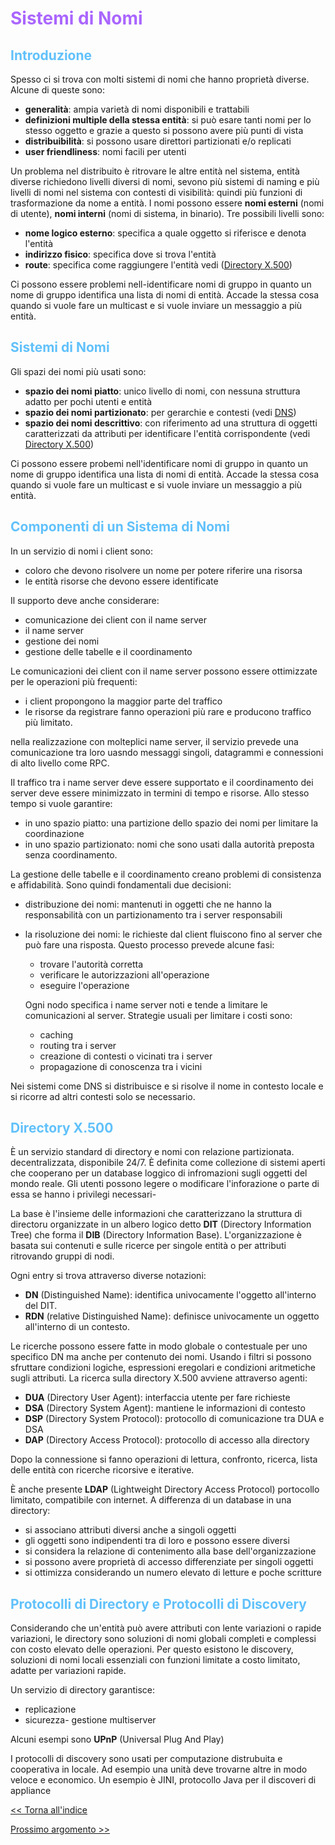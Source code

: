 # <span style="color:#aa66ff">Sistemi di Nomi</span>

## <span style="color:#60c1fb">Introduzione</span>

Spesso ci si trova con molti sistemi di nomi che hanno proprietà diverse. Alcune di queste sono:

- **generalità**: ampia varietà di nomi disponibili e trattabili
- **definizioni multiple della stessa entità**: si può esare tanti nomi per lo stesso oggetto e grazie a questo si possono avere più punti di vista
- **distribuibilità**: si possono usare direttori partizionati e/o replicati
- **user friendliness**: nomi facili per utenti

Un problema nel distribuito è ritrovare le altre entità nel sistema, entità diverse richiedono livelli diversi di nomi, sevono più sistemi di naming e più livelli di nomi nel sistema con contesti di visibilità: quindi più funzioni di trasformazione da nome a entità. I nomi possono essere **nomi esterni** (nomi di utente), **nomi interni** (nomi di sistema, in binario). Tre possibili livelli sono:

- **nome logico esterno**: specifica a quale oggetto si riferisce e denota l'entità
- **indirizzo fisico**: specifica dove si trova l'entità
- **route**: specifica come raggiungere l'entità vedi ([Directory X.500](./10-Sistemi_di_Nomi.md#directory-x.500))

Ci possono essere problemi nell-identificare nomi di gruppo in quanto un nome di gruppo identifica una lista di nomi di entità. Accade la stessa cosa quando si vuole fare un multicast e si vuole inviare un messaggio a più entità.

## <span style="color:#60c1fb">Sistemi di Nomi</span>

Gli spazi dei nomi più usati sono:

- **spazio dei nomi piatto**: unico livello di nomi, con nessuna struttura adatto per pochi utenti e entità
- **spazio dei nomi partizionato**: per gerarchie e contesti (vedi [DNS](./2-Generalità_obiettivi_e_modelli_di_base.md#dns-domain-name-system))
- **spazio dei nomi descrittivo**: con riferimento ad una struttura di oggetti caratterizzati da attributi per identificare l'entità corrispondente (vedi [Directory X.500](./10-Sistemi_di_Nomi.md#directory-x.500))

Ci possono essere probemi nell'identificare nomi di gruppo in quanto un nome di gruppo identifica una lista di nomi di entità. Accade la stessa cosa quando si vuole fare un multicast e si vuole inviare un messaggio a più entità.

## <span style="color:#60c1fb">Componenti di un Sistema di Nomi</span>

In un servizio di nomi i client sono:

- coloro che devono risolvere un nome per potere riferire una risorsa
- le entità risorse che devono essere identificate

Il supporto deve anche considerare:

- comunicazione dei client con il name server
- il name server
- gestione dei nomi
- gestione delle tabelle e il coordinamento

Le comunicazioni dei client con il name server possono essere ottimizzate per le operazioni più frequenti:

- i client propongono la maggior parte del traffico
- le risorse da registrare fanno operazioni più rare e producono traffico più limitato.

nella realizzazione con molteplici name server, il servizio prevede una comunicazione tra loro uasndo messaggi singoli, datagrammi e connessioni di alto livello come RPC.

Il traffico tra i name server deve essere supportato e il coordinamento dei server deve essere minimizzato in termini di tempo e risorse. Allo stesso tempo si vuole garantire:

- in uno spazio piatto: una partizione dello spazio dei nomi per limitare la coordinazione
- in uno spazio partizionato: nomi che sono usati dalla autorità preposta senza coordinamento.

La gestione delle tabelle e il coordinamento creano problemi di consistenza e affidabilità. Sono quindi fondamentali due decisioni:

- distribuzione dei nomi: mantenuti in oggetti che ne hanno la responsabilità con un partizionamento tra i server responsabili
- la risoluzione dei nomi: le richieste dal client fluiscono fino al server che può fare una risposta. Questo processo prevede alcune fasi:

  - trovare l'autorità corretta
  - verificare le autorizzazioni all'operazione
  - eseguire l'operazione

  Ogni nodo specifica i name server noti e tende a limitare le comunicazioni al server. Strategie usuali per limitare i costi sono:

  - caching
  - routing tra i server
  - creazione di contesti o vicinati tra i server
  - propagazione di conoscenza tra i vicini

Nei sistemi come DNS si distribuisce e si risolve il nome in contesto locale e si ricorre ad altri contesti solo se necessario.

## <span style="color:#60c1fb">Directory X.500</span>

È un servizio standard di directory e nomi con relazione partizionata. decentralizzata, disponibile 24/7. È definita come collezione di sistemi aperti che cooperano per un database loggico di infromazioni sugli oggetti del mondo reale. Gli utenti possono legere o modificare l'inforazione o parte di essa se hanno i privilegi necessari-

La base è l'insieme delle informazioni che caratterizzano la struttura di directoru organizzate in un albero logico detto **DIT** (Directory Information Tree) che forma il **DIB** (Directory Information Base). L'organizzazione è basata sui contenuti e sulle ricerce per singole entità o per attributi ritrovando gruppi di nodi.

Ogni entry si trova attraverso diverse notazioni:

- **DN** (Distinguished Name): identifica univocamente l'oggetto all'interno del DIT.
- **RDN** (relative Distinguished Name): definisce univocamente un oggetto all'interno di un contesto.

Le ricerche possono essere fatte in modo globale o contestuale per uno specifico DN ma anche per contenuto dei nomi. Usando i filtri si possono sfruttare condizioni logiche, espressioni eregolari e condizioni aritmetiche sugli attributi. La ricerca sulla directory X.500 avviene attraverso agenti:

- **DUA** (Directory User Agent): interfaccia utente per fare richieste
- **DSA** (Directory System Agent): mantiene le informazioni di contesto
- **DSP** (Directory System Protocol): protocollo di comunicazione tra DUA e DSA
- **DAP** (Directory Access Protocol): protocollo di accesso alla directory

Dopo la connessione si fanno operazioni di lettura, confronto, ricerca, lista delle entità con ricerche ricorsive e iterative.

È anche presente **LDAP** (Lightweight Directory Access Protocol) portocollo limitato, compatibile con internet.
A differenza di un database in una directory:

- si associano attributi diversi anche a singoli oggetti
- gli oggetti sono indipendenti tra di loro e possono essere diversi
- si considera la relazione di contenimento alla base dell'organizzazione
- si possono avere proprietà di accesso differenziate per singoli oggetti
- si ottimizza considerando un numero elevato di letture e poche scritture

## <span style="color:#60c1fb">Protocolli di Directory e Protocolli di Discovery</span>

Considerando che un'entità può avere attributi con lente variazioni o rapide variazioni, le directory sono soluzioni di nomi globali completi e complessi con costo elevato delle operazioni. Per questo esistono le discovery, soluzioni di nomi locali essenziali con funzioni limitate a costo limitato, adatte per variazioni rapide.

Un servizio di directory garantisce:

- replicazione
- sicurezza- gestione multiserver

Alcuni esempi sono **UPnP** (Universal Plug And Play)

I protocolli di discovery sono usati per computazione distrubuita e cooperativa in locale. Ad esempio una unità deve trovarne altre in modo veloce e economico.
Un esempio è JINI, protocollo Java per il discoveri di appliance

[<< Torna all'indice](../0-Indice.md)

[Prossimo argomento >>](./11-TCP\IP_Protocolli_e_Scenari_d'Uso.md)
